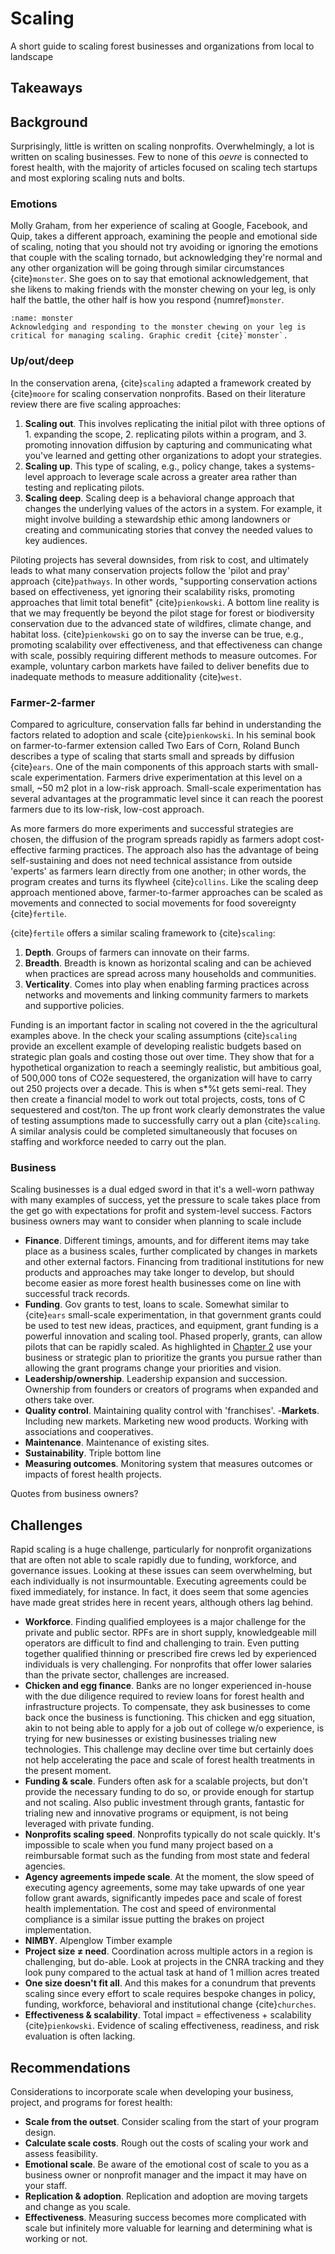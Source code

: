 # Scaling
A short guide to scaling forest businesses and organizations from local to landscape

## Takeaways

## Background
Surprisingly, little is written on scaling nonprofits. Overwhelmingly, a lot is written on scaling businesses. Few to none of this _oevre_ is connected to forest health, with the majority of articles focused on scaling tech startups and most exploring scaling nuts and bolts. 

### Emotions
Molly Graham, from her experience of scaling at Google, Facebook, and Quip, takes a different approach, examining the people and emotional side of scaling, noting that you should not try avoiding or ignoring the emotions that couple with the scaling tornado, but acknowledging they're normal and any other organization will be going through similar circumstances {cite}`monster`. She goes on to say that emotional acknowledgement, that she likens to making friends with the monster chewing on your leg, is only half the battle, the other half is how you respond {numref}`monster`.

```{figure} /figures/scale/monster.png
:name: monster
Acknowledging and responding to the monster chewing on your leg is critical for managing scaling. Graphic credit {cite}`monster`.
```

### Up/out/deep
In the conservation arena, {cite}`scaling` adapted a framework created by {cite}`moore` for scaling conservation nonprofits. Based on their literature review there are five scaling approaches:

1. **Scaling out**. This involves replicating the initial pilot with three options of 1. expanding the scope, 2. replicating pilots within a program, and 3. promoting innovation diffusion by capturing and communicating what you've learned and getting other organizations to adopt your strategies.
2. **Scaling up**. This type of scaling, e.g., policy change, takes a systems-level approach to leverage scale across a greater area rather than testing and replicating pilots.
3. **Scaling deep**. Scaling deep is a behavioral change approach that changes the underlying values of the actors in a system. For example, it might involve building a stewardship ethic among landowners or creating and communicating stories that convey the needed values to key audiences.

Piloting projects has several downsides, from risk to cost, and ultimately leads to what many conservation projects follow the 'pilot and pray' approach {cite}`pathways`. In other words, "supporting conservation actions based on effectiveness, yet ignoring their scalability risks, promoting approaches that limit total benefit" {cite}`pienkowski`. A bottom line reality is that we may frequently be beyond the pilot stage for forest or biodiversity conservation due to the advanced state of wildfires, climate change, and habitat loss. {cite}`pienkowski` go on to say the inverse can be true, e.g., promoting scalability over effectiveness, and that effectiveness can change with scale, possibly requiring different methods to measure outcomes. For example, voluntary carbon markets have failed to deliver benefits due to inadequate methods to measure additionality {cite}`west`.

### Farmer-2-farmer
Compared to agriculture, conservation falls far behind in understanding the factors related to adoption and scale {cite}`pienkowski`. In his seminal book on farmer-to-farmer extension called Two Ears of Corn, Roland Bunch describes a type of scaling that starts small and spreads by diffusion {cite}`ears`. One of the main components of this approach starts with small-scale experimentation. Farmers drive experimentation at this level on a small, ~50 m2 plot in a low-risk approach. Small-scale experimentation has several advantages at the programmatic level since it can reach the poorest farmers due to its low-risk, low-cost approach.

As more farmers do more experiments and successful strategies are chosen, the diffusion of the program spreads rapidly as farmers adopt cost-effective farming practices. The approach also has the advantage of being self-sustaining and does not need technical assistance from outside 'experts' as farmers learn directly from one another; in other words, the program creates and turns its flywheel {cite}`collins`. Like the scaling deep approach mentioned above, farmer-to-farmer approaches can be scaled as movements and connected to social movements for food sovereignty {cite}`fertile`.

{cite}`fertile` offers a similar scaling framework to {cite}`scaling`:

1. **Depth**. Groups of farmers can innovate on their farms.
2. **Breadth**. Breadth is known as horizontal scaling and can be achieved when practices are spread across many households and communities.
3. **Verticality**. Comes into play when enabling farming practices across networks and movements and linking community farmers to markets and supportive policies.

Funding is an important factor in scaling not covered in the the agricultural examples above. In the check your scaling assumptions {cite}`scaling` provide an excellent example of developing realistic budgets based on strategic plan goals and costing those out over time. They show that for a hypothetical organization to reach a seemingly realistic, but ambitious goal, of 500,000 tons of CO2e sequestered, the organization will have to carry out 250 projects over a decade. This is when s*%t gets semi-real. They then create a financial model to work out total projects, costs, tons of C sequestered and cost/ton. The up front work clearly demonstrates the value of testing assumptions made to successfully carry out a plan {cite}`scaling`. A similar analysis could be completed simultaneously that focuses on staffing and workforce needed to carry out the plan.

### Business
Scaling businesses is a dual edged sword in that it's a well-worn pathway with many examples of success, yet the pressure to scale takes place from the get go with expectations for profit and system-level success. Factors business owners may want to consider when planning to scale include

- **Finance**. Different timings, amounts, and for different items may take place as a business scales, further complicated by changes in markets and other external factors. Financing from traditional institutions for new products and approaches may take longer to develop, but should become easier as more forest health businesses come on line with successful track records.
- **Funding**. Gov grants to test, loans to scale. Somewhat similar to {cite}`ears` small-scale experimentation, in that government grants could be used to test new ideas, practices, and equipment, grant funding is a powerful innovation and scaling tool. Phased properly, grants, can allow pilots that can be rapidly scaled. As highlighted in [Chapter 2](program:reference) use your business or strategic plan to prioritize the grants you pursue rather than allowing the grant programs change your priorities and vision.
- **Leadership/ownership**. Leadership expansion and succession. Ownership from founders or creators of programs when expanded and others take over.
- **Quality control**. Maintaining quality control with 'franchises'.
-**Markets**. Including new markets. Marketing new wood products. Working with associations and cooperatives.
- **Maintenance**. Maintenance of existing sites.
- **Sustainability**. Triple bottom line
- **Measuring outcomes**. Monitoring system that measures outcomes or impacts of forest health projects.

Quotes from business owners?

## Challenges
Rapid scaling is a huge challenge, particularly for nonprofit organizations that are often not able to scale rapidly due to funding, workforce, and governance issues. Looking at these issues can seem overwhelming, but each individually is not insurmountable. Executing agreements could be fixed immediately, for instance. In fact, it does seem that some agencies have made great strides here in recent years, although others lag behind.

- **Workforce**. Finding qualified employees is a major challenge for the private and public sector. RPFs are in short supply, knowledgeable mill operators are difficult to find and challenging to train. Even putting together qualified thinning or prescribed fire crews led by experienced individuals is very challenging. For nonprofits that offer lower salaries than the private sector, challenges are increased.
- **Chicken and egg finance**. Banks are no longer experienced in-house with the due diligence required to review loans for forest health and infrastructure projects. To compensate, they ask businesses to come back once the business is functioning. This chicken and egg situation, akin to not being able to apply for a job out of college w/o experience, is trying for new businesses or existing businesses trialing new technologies. This challenge may decline over time but certainly does not help accelerating the pace and scale of forest health treatments in the present moment.
- **Funding & scale**. Funders often ask for a scalable projects, but don't provide the necessary funding to do so, or provide enough for startup and not scaling. Also public investment through grants, fantastic for trialing new and innovative programs or equipment, is not being leveraged with private funding.
- **Nonprofits scaling speed**. Nonprofits typically do not scale quickly. It's impossible to scale when you fund many project based on a reimbursable format such as the funding from most state and federal agencies.
- **Agency agreements impede scale**. At the moment, the slow speed of executing agency agreements, some may take upwards of one year follow grant awards, significantly impedes pace and scale of forest health implementation. The cost and speed of environmental compliance is a similar issue putting the brakes on project implementation.
- **NIMBY**. Alpenglow Timber example
- **Project size ≠ need**. Coordination across multiple actors in a region is challenging, but do-able. Look at projects in the CNRA tracking and they look puny compared to the actual task at hand of 1 million acres treated
- **One size doesn't fit all**. And this makes for a conundrum that prevents scaling since every effort to scale requires bespoke changes in policy, funding, workforce, behavioral and institutional change {cite}`churches`. 
- **Effectiveness & scalability**. Total impact = effectiveness + scalability {cite}`pienkowski`. Evidence of scaling effectiveness, readiness, and risk evaluation is often lacking.

## Recommendations
Considerations to incorporate scale when developing your business, project, and programs for forest health:

- **Scale from the outset**. Consider scaling from the start of your program design.
- **Calculate scale costs**. Rough out the costs of scaling your work and assess feasibility.
- **Emotional scale**. Be aware of the emotional cost of scale to you as a business owner or nonprofit manager and the impact it may have on your staff.
- **Replication & adoption**. Replication and adoption are moving targets and change as you scale.
- **Effectiveness**. Measuring success becomes more complicated with scale but infinitely more valuable for learning and determining what is working or not.